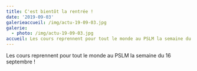 ```yaml
---
title: C'est bientôt la rentrée !
date: '2019-09-03'
galerieaccueil: /img/actu-19-09-03.jpg
galerie:
  - photo: /img/actu-19-09-03.jpg
accueil: Les cours reprennent pour tout le monde au PSLM la semaine du 16 septembre !
---
```

Les cours reprennent pour tout le monde au PSLM la semaine du 16 septembre !
